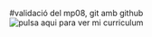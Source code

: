 #validació del mp08, git amb  github<br>
![pulsa aqui para ver mi curriculum](https://daw2sergijulia.github.io/web/)
